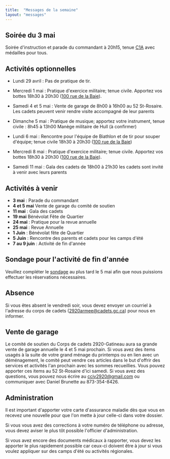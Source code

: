 ```yaml
---
title:  "Messages de la semaine"
layout: "messages"
---
```


## Soirée du 3 mai 

Soirée d'instruction et parade du commandant à 20h15, tenue [C1A](https://www.cc2920.ca/docs/ressources/guide_uniforme.v3.pdf) avec médailles pour tous.


## Activités optionnelles

- Lundi 29 avril : Pas de pratique de tir.

- Mercredi 1 mai : Pratique d'exercice militaire; tenue civile. Apportez vos bottes 18h30 à 20h30 ([100 rue de la Baie](/information/comment-nous-rejoindre/)).

- Samedi 4 et 5 mai : Vente de garage de 8h00 à 16h00 au 52 St-Rosaire. Les cadets peuvent venir rendre visite accompagné de leur parents
  
- Dimanche 5 mai : Pratique de musique; apportez votre instrument, tenue civile : 8h45 à 13h00  Manège militaire de Hull (à confirmer)
  
- Lundi 6 mai : Rencontre pour l'équipe de Biathlon et de tir pour souper d'équipe; tenue civile 18h30 à 20h30 ([100 rue de la Baie](/information/comment-nous-rejoindre/))
  
- Mercredi 8 mai : Pratique d'exercice militaire; tenue civile. Apportez vos bottes 18h30 à 20h30 ([100 rue de la Baie](/information/comment-nous-rejoindre/)).

- Samedi 11 mai : Gala des cadets de 18h00 à 21h30 les cadets sont invité à venir avec leurs parents


## Activités à venir

- **3 mai** : Parade du commandant
- **4 et 5 mai** Vente de garage du comité de soutien 
- **11 mai** : Gala des cadets
- **19 mai** Bénévolat Fête de Quartier
- **24 mai** : Pratique pour la revue annuelle
- **25 mai** : Revue Annuelle
- **1 Juin** : Bénévolat fête de Quartier
- **5 Juin** : Rencontre des parents et cadets pour les camps d'été
- **7 au 9 juin** : Activité de fin d'année 

## Sondage pour l'activité de fin d'année

Veuillez compléter le [sondage](https://docs.google.com/forms/d/e/1FAIpQLSfuGwhhZwkkelX0Ioh26kDOGDX_eelR1XNtFNM8tDN0rujeUQ/viewform?usp=sf_link) au plus tard le 5 mai afin que nous puissions effectuer les réservations nécessaires.
    
## Absence

Si vous êtes absent le vendredi soir, vous devez envoyer un courriel à l'adresse du corps de cadets (<2920armee@cadets.gc.ca>) pour nous en informer.

## Vente de garage

Le comité de soutien du Corps de cadets 2920-Gatineau aura sa grande vente de garage annuelle le 4 et 5 mai prochain. Si vous avez des items usagés à la suite de votre grand ménage du printemps ou en lien avec un déménagement, le comité peut vendre ces articles dans le but d'offrir des services et activités l'an prochain avec les sommes recueillies. Vous pouvez apporter ces items au 52 St-Rosaire d'ici samedi. Si vous avez des questions, vous pouvez nous écrire au <cciv2920@gmail.com> ou communiquer avec Daniel Brunette au 873-354-8426.

## Administration

Il est important d'apporter votre carte d'assurance maladie dès que vous en recevez une nouvelle pour que l'on mette à jour celle-ci dans votre dossier.

Si vous vous avez des corrections à votre numéro de téléphone ou adresse, vous devez aviser le plus tôt possible l'officier d'administration. 

Si vous avez encore des documents médicaux à rapporter, vous devez les apporter le plus rapidement possible car ceux-ci doivent être à jour si vous voulez appliquer sur des camps d'été ou activités régionales.
  
